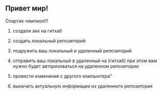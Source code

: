 ## Привет мир!

Спартак чемпион!!!

1. создали акк на гитхаб

2. создать локальный репозиторий 

3. подружить ваш локальный и удаленный репозиторий 

4. отправить ваш локальный в удаленный на (гитхаб) при этом вам нужно будет авторизоваться на удаленном репозитории 

5. провести изменения с другого компьютера"

6. выкачать актуальную информации из удаленного репозитория 
